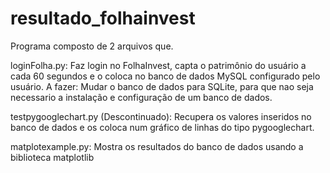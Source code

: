 resultado_folhainvest
=====================

Programa composto de 2 arquivos que.

loginFolha.py: Faz login no FolhaInvest, capta o patrimônio do usuário a cada 60 segundos e o coloca no banco de dados MySQL configurado pelo usuário.
A fazer: Mudar o banco de dados para SQLite, para que nao seja necessario a instalação e configuração de um banco de dados.

testpygooglechart.py (Descontinuado): Recupera os valores inseridos no banco de dados e os coloca num gráfico de linhas do tipo pygooglechart.


matplotexample.py: Mostra os resultados do banco de dados usando a biblioteca matplotlib
